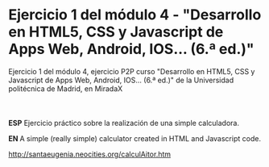 # Ejercicio 1 del módulo 4 - "Desarrollo en HTML5, CSS y Javascript de Apps Web, Android, IOS... (6.ª ed.)"
Ejercicio 1 del módulo 4, ejercicio P2P curso "Desarrollo en HTML5, CSS y Javascript de Apps Web, Android, IOS... (6.ª ed.)" de la Universidad politécnica de Madrid, en MiradaX
<br><br><br><br>
<strong>ESP</strong>
Ejercicio práctico sobre la realización de una simple calculadora.

<strong> EN </strong>
A simple (really simple) calculator created in HTML and Javascript code.

http://santaeugenia.neocities.org/calculAitor.htm
